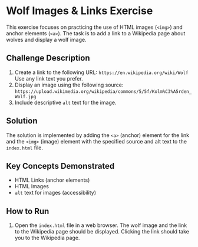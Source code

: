 # Wolf Images & Links Exercise

This exercise focuses on practicing the use of HTML images (`<img>`) and anchor elements (`<a>`). The task is to add a link to a Wikipedia page about wolves and display a wolf image.

## Challenge Description

1.  Create a link to the following URL: `https://en.wikipedia.org/wiki/Wolf`  Use any link text you prefer.
2.  Display an image using the following source: `https://upload.wikimedia.org/wikipedia/commons/5/5f/Kolm%C3%A5rden_Wolf.jpg`
3.  Include descriptive `alt` text for the image.

## Solution

The solution is implemented by adding the `<a>` (anchor) element for the link and the `<img>` (image) element with the specified source and alt text to the `index.html` file.

## Key Concepts Demonstrated

*   HTML Links (anchor elements)
*   HTML Images
*   `alt` text for images (accessibility)

## How to Run

1.  Open the `index.html` file in a web browser.  The wolf image and the link to the Wikipedia page should be displayed. Clicking the link should take you to the Wikipedia page.
